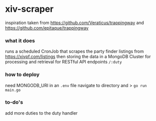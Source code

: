 # xiv-scraper

inspiration taken from
https://github.com/Veraticus/trappingway
and
https://github.com/epitaque/trappingway

### what it does

runs a scheduled CronJob that scrapes the party finder listings from https://xivpf.com/listings then storing the data in a MongoDB Cluster for processing and retrieval for RESTful API endpoints `/:duty`

### how to deploy

need MONGODB_URI in an `.env` file
navigate to directory and > `go run main.go`

### to-do's

add more duties to the duty handler
